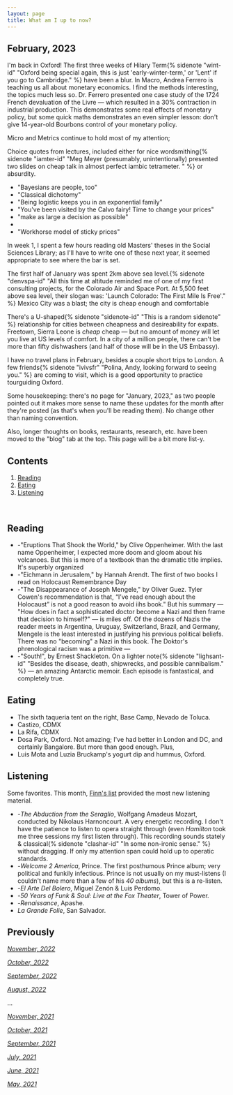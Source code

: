 ```yaml
---
layout: page
title: What am I up to now?
---
```


## February, 2023

I'm back in Oxford! The first three weeks of Hilary Term{% sidenote "wint-id" "Oxford being special again, this is just 'early-winter-term,' or 'Lent' if you go to Cambridge." %} have been a blur. In Macro, Andrea Ferrero is teaching us all about monetary economics. I find the methods interesting, the topics much less so. Dr. Ferrero presented one case study of the 1724 French devaluation of the Livre — which resulted in a 30% contraction in industrial production. This demonstrates some real effects of monetary policy, but some quick maths demonstrates an even simpler lesson: don't give 14-year-old Bourbons control of your monetary policy. 

Micro and Metrics continue to hold most of my attention; 

Choice quotes from lectures, included either for nice wordsmithing{% sidenote "iamter-id" "Meg Meyer (presumably, unintentionally) presented two slides on cheap talk in  almost perfect iambic tetrameter. " %} or absurdity.

- "Bayesians are people, too"
- "Classical dichotomy"
- "Being logistic keeps you in an exponential family"
- "You've been visited by the Calvo fairy! Time to change your prices"
- "make as large a decision as possible"
- 
- "Workhorse model of sticky prices"


In week 1, I spent a few hours reading old Masters' theses in the Social Sciences Library; as I'll have to write one of these next year, it seemed appropriate to see where the bar is set. 

The first half of January was spent 2km above sea level.{% sidenote "denvspa-id" "All this time at altitude reminded me of one of my first consulting projects, for the Colorado Air and Space Port. At 5,500 feet above sea level, their slogan was: 'Launch Colorado: The First Mile Is Free'." %} Mexico City was a blast; the city is cheap enough and comfortable

There's a U-shaped{% sidenote "sidenote-id" "This is a random sidenote" %} relationship for cities between cheapness and desireability for expats. Freetown, Sierra Leone is *cheap* cheap — but no amount of money will let you live at US levels of comfort. In a city of a million people, there can't be more than fifty dishwashers (and half of those will be in the US Embassy). 

I have no travel plans in February, besides a couple short trips to London. A few friends{% sidenote "ivivsfr" "Polina, Andy, looking forward to seeing you." %} are coming to visit, which is a good opportunity to practice tourguiding Oxford. 

Some housekeeping: there's no page for "January, 2023," as two people pointed out it makes more sense to name these updates for the month after they're posted (as that's when you'll be reading them). No change other than naming convention.

Also, longer thoughts on books, restaurants, research, etc. have been moved to the "blog" tab at the top. This page will be a bit more list-y. 


## Contents
1. [Reading](#books)
2. [Eating](#Eating)
3. [Listening](#music)


  <br>

## Reading 

- -"Eruptions That Shook the World," by Clive Oppenheimer. With the last name Oppenheimer, I expected more doom and gloom about his volcanoes. But this is more of a textbook than the dramatic title implies. It's superbly organized
- -"Eichmann in Jerusalem," by Hannah Arendt. The first of two books I read on Holocaust Remembrance Day
- -"The Disappearance of Joseph Mengele," by Oliver Guez. Tyler Cowen's recommendation is that, “I’ve read enough about the Holocaust” is not a good reason to avoid iihs book." But his summary — "How does in fact a sophisticated doctor become a Nazi and then frame that decision to himself?" — is miles off. Of the dozens of Nazis the reader meets in Argentina, Uruguay, Switzerland, Brazil, and Germany, Mengele is the least interested in justifying his previous political beliefs. There was no "becoming" a Nazi in this book. The Doktor's phrenological racism was a primitive — 
- -"South!", by Ernest Shackleton. On a lighter note{% sidenote "lighsant-id" "Besides the disease, death, shipwrecks, and possible cannibalism." %}  — an amazing Antarctic memoir. Each episode is fantastical, and completely true. 

## Eating

- The sixth taqueria tent on the right, Base Camp, Nevado de Toluca.
- Castizo, CDMX
- La Rifa, CDMX
- Dosa Park, Oxford. Not amazing; I've had better in London and DC, and certainly Bangalore. But more than good enough. Plus, 
- Luis Mota and Luzia Bruckamp's yogurt dip and hummus, Oxford.


## Listening

Some favorites. This month, [Finn's list](https://finmoorhouse.com/writing/media-2022-b/#music) provided the most new listening material. 

- -*The Abduction from the Seraglio*, Wolfgang Amadeus Mozart, conducted by Nikolaus Harnoncourt. A very energetic recording. I don't have the patience to listen to opera straight through (even *Hamilton* took me three sessions my first listen through). This recording sounds stately & classical{% sidenote "clashar-id" "In some non-ironic sense." %} without dragging. If only my attention span could hold up to operatic standards. 
- -*Welcome 2 America*, Prince. The first posthumous Prince album; very political and funkily infectious. Prince is not usually  on my must-listens (I couldn't name more than a few of his *40 albums*), but this is a re-listen.
- -*El Arte Del Bolero*, Miguel Zenón & Luis Perdomo. 
- -*50 Years of Funk & Soul: Live at the Fox Theater*, Tower of Power. 
- -*Renaissance*, Apashe.
- *La Grande Folie*, San Salvador.



## Previously

*[November, 2022](https://jablevine.com/older/november_2022)*

*[October, 2022](https://jablevine.com/older/october_2022)*

*[September, 2022](https://jablevine.com/older/september_2022)*

*[August, 2022](https://jablevine.com/older/august_2022)*

...

*[November, 2021](https://jablevine.com/older/november_2021)*

*[October, 2021](https://jablevine.com/older/october_2021)*

*[September, 2021](https://jablevine.com/older/september_2021)*

*[July, 2021](https://jablevine.com/older/july_2021)*

*[June, 2021](https://jablevine.com/older/june_2021)*

*[May, 2021](https://jablevine.com/older/may_2021)*




